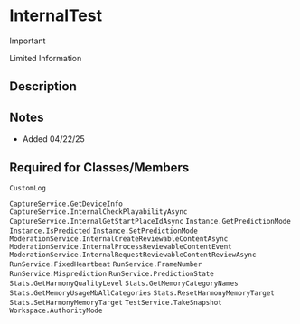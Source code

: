 # InternalTest

> [!IMPORTANT]
> Limited Information

## Description

## Notes
- Added 04/22/25

## Required for Classes/Members
`CustomLog`

`CaptureService.GetDeviceInfo`
`CaptureService.InternalCheckPlayabilityAsync`
`CaptureService.InternalGetStartPlaceIdAsync`
`Instance.GetPredictionMode`
`Instance.IsPredicted`
`Instance.SetPredictionMode`
`ModerationService.InternalCreateReviewableContentAsync`
`ModerationService.InternalProcessReviewableContentEvent`
`ModerationService.InternalRequestReviewableContentReviewAsync`
`RunService.FixedHeartbeat`
`RunService.FrameNumber`
`RunService.Misprediction`
`RunService.PredictionState`
`Stats.GetHarmonyQualityLevel`
`Stats.GetMemoryCategoryNames`
`Stats.GetMemoryUsageMbAllCategories`
`Stats.ResetHarmonyMemoryTarget`
`Stats.SetHarmonyMemoryTarget`
`TestService.TakeSnapshot`
`Workspace.AuthorityMode`
